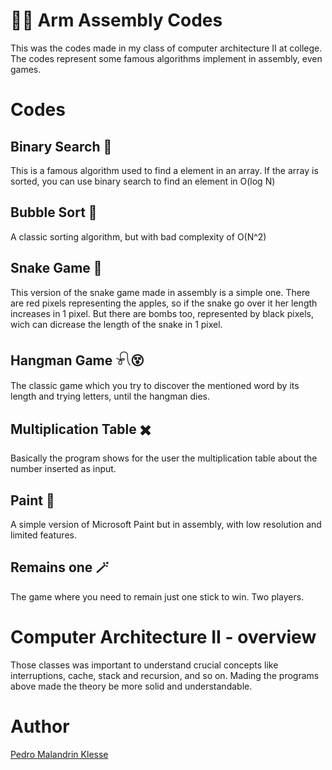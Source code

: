 # 👨‍💻 Arm Assembly Codes

This was the codes made in my class of computer architecture II at college. The codes represent some famous algorithms implement in assembly, even games.

# Codes

## Binary Search 🔎

This is a famous algorithm used to find a element in an array. If the array is sorted, you can use binary search to find an element in O(log N)

## Bubble Sort 🫧

A classic sorting algorithm, but with bad complexity of O(N^2)

## Snake Game 🐍

This version of the snake game made in assembly is a simple one. There are red pixels representing the apples, so if the snake go over it her length increases in 1 pixel. But 
there are bombs too, represented by black pixels, wich can dicrease the length of the snake in 1 pixel.

## Hangman Game  𓍯😵

The classic game which you try to discover the mentioned word by its length and trying letters, until the hangman dies.

## Multiplication Table ✖️

Basically the program shows for the user the multiplication table about the number inserted as input.

## Paint 🎨

A simple version of Microsoft Paint but in assembly, with low resolution and limited features.

## Remains one 🪄

The game where you need to remain just one stick to win. Two players.

# Computer Architecture II - overview

Those classes was important to understand crucial concepts like interruptions, cache, stack and recursion, and so on. Mading the programs above made the theory be more solid 
and understandable.

# Author

[Pedro Malandrin Klesse](https://www.github.com/Klesse)
